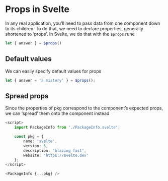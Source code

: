 # Props in Svelte

In any real application, you’ll need to pass data from one component down to its children. To do that, we need to 
declare properties, generally shortened to ‘props’. In Svelte, we do that with the ```$props``` rune

```Typescript
let { answer } = $props()
```

## Default values

We can easily specify default values for props

```Typescript
let { answer = 'a mistery' } = $props();
```

## Spread props

Since the properties of pkg correspond to the component’s expected props, we can ‘spread’ them onto the component instead

```Typescript
<script>
	import PackageInfo from './PackageInfo.svelte';

	const pkg = {
		name: 'svelte',
		version: 5,
		description: 'blazing fast',
		website: 'https://svelte.dev'
	};
</script>

<PackageInfo {...pkg} />
```